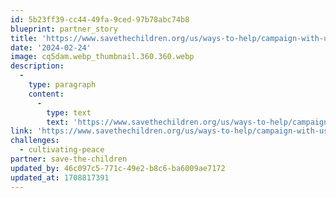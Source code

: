 ```yaml
---
id: 5b23ff39-cc44-49fa-9ced-97b78abc74b8
blueprint: partner_story
title: 'https://www.savethechildren.org/us/ways-to-help/campaign-with-us/stop-war-on-children'
date: '2024-02-24'
image: cq5dam.webp_thumbnail.360.360.webp
description:
  -
    type: paragraph
    content:
      -
        type: text
        text: 'https://www.savethechildren.org/us/ways-to-help/campaign-with-us/stop-war-on-children'
link: 'https://www.savethechildren.org/us/ways-to-help/campaign-with-us/stop-war-on-children'
challenges:
  - cultivating-peace
partner: save-the-children
updated_by: 46c097c5-771c-49e2-b8c6-ba6009ae7172
updated_at: 1708817391
---
```

